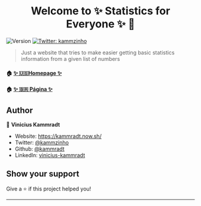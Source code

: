 <h1 align="center">Welcome to  ✨ Statistics for Everyone ✨ 👋</h1>
<p>
  <img alt="Version" src="https://img.shields.io/badge/version-0.1.0-blue.svg?cacheSeconds=2592000" />
  <a href="https://twitter.com/kammzinho" target="_blank">
    <img alt="Twitter: kammzinho" src="https://img.shields.io/twitter/follow/kammzinho.svg?style=social" />
  </a>
</p>

> Just a website that tries to make easier getting basic statistics information from a given list of numbers

#### 🏠 [✨  🇺🇸Homepage  ✨](https://statistics.now.sh)
#### 🏠 [✨ 🇧🇷 Página  ✨](https://statistics.now.sh)

## Author

👤 **Vinicius Kammradt**

* Website: https://kammradt.now.sh/
* Twitter: [@kammzinho](https://twitter.com/kammzinho)
* Github: [@kammradt](https://github.com/kammradt)
* LinkedIn: [vinicius-kammradt](https://linkedin.com/in/vinicius-kammradt)

## Show your support

Give a ⭐️ if this project helped you!

***